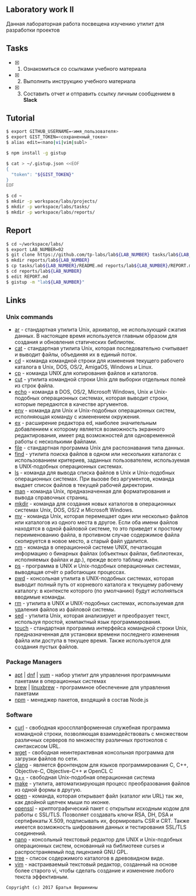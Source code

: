 ## Laboratory work II

Данная лабораторная работа посвещена изучению утилит для разработки проектов

## Tasks

- [x] 1. Ознакомиться со ссылками учебного материала
- [x] 2. Выполнить инструкцию учебного материала
- [x] 3. Составить отчет и отправить ссылку личным сообщением в **Slack**
 
## Tutorial

```bash
$ export GITHUB_USERNAME=<имя_пользователя>
$ export GIST_TOKEN=<сохраненный_токен>
$ alias edit=<nano|vi|vim|subl>
```

```bash
$ npm install -g gistup
```

```bash
$ cat > ~/.gistup.json <<EOF
{
  "token": "${GIST_TOKEN}"
}
EOF
```

```bash
$ cd ~
$ mkdir -p workspace/labs/projects/
$ mkdir -p workspace/labs/tasks/
$ mkdir -p workspace/labs/reports/
```

## Report

```bash
$ cd ~/workspace/labs/
$ export LAB_NUMBER=02
$ git clone https://github.com/tp-labs/lab${LAB_NUMBER} tasks/lab${LAB_NUMBER}
$ mkdir reports/lab${LAB_NUMBER}
$ cp tasks/lab${LAB_NUMBER}/README.md reports/lab${LAB_NUMBER}/REPORT.md
$ cd reports/lab${LAB_NUMBER}
$ edit REPORT.md
$ gistup -m "lab${LAB_NUMBER}"
```

## Links

### Unix commands

- [ar](https://en.wikipedia.org/wiki/Ar_(Unix)) - стандартная утилита Unix, архиватор, не использующий сжатия данных. В настоящее время используется главным образом для создания и обновления статических библиотек.
- [cat](https://en.wikipedia.org/wiki/Cat_(Unix)) - стандартная утилита Unix, которая последовательно считывает и выводит файлы, объединяя их в единый поток.
- [cd](https://en.wikipedia.org/wiki/Cd_(command)) - команда командной строки для изменения текущего рабочего каталога в Unix, DOS, OS/2, AmigaOS, Windows и Linux.
- [cp](https://en.wikipedia.org/wiki/Cp_(Unix)) - команда UNIX для копирования файлов и каталогов.
- [cut](https://en.wikipedia.org/wiki/Cut_(Unix)) - утилита командной строки Unix для выборки отдельных полей из строк файла.
- [echo](https://en.wikipedia.org/wiki/Echo_(command)) - команда в DOS, OS/2, Microsoft Windows, Unix и Unix-подобных операционных системах, которая выводит строки, которые передаются в качестве аргументов.
- [env](https://en.wikipedia.org/wiki/Env_(shell)) - команда для Unix и Unix-подобных операционных систем, исполняющая команду с изменением окружения.
- [ex](https://en.wikipedia.org/wiki/Ex_(editor)) - расширение редактора ed, наиболее значительным добавлением к которому является возможность экранного редактирования, имеет ряд возможностей для одновременной работы с несколькими файлами. 
- [file](https://en.wikipedia.org/wiki/File_(command)) - стандартная программа Unix для распознавания типа данных.
- [find](https://en.wikipedia.org/wiki/Find) - утилита поиска файлов в одном или нескольких каталогах с использованием критериев, заданных пользователем, используемая в UNIX‐подобных операционных системах.
- [ls](https://en.wikipedia.org/wiki/Ls) - команда для вывода списка файлов в Unix и Unix-подобных операционных системах. При вызове без аргументов, команда выдает список файлов в текущей рабочей директории.
- [man](https://en.wikipedia.org/wiki/Man_page) - команда Unix, предназначенная для форматирования и вывода справочных страниц. 
- [mkdir](https://en.wikipedia.org/wiki/Mkdir) - команда для создания новых каталогов в операционных системах Unix, DOS, OS/2 и Microsoft Windows.
- [mv](https://en.wikipedia.org/wiki/Mv) - команда Unix, которая перемещает один или несколько файлов или каталогов из одного места в другое. Если оба имени файлов находятся в одной файловой системе, то это приведет к простому переименованию файла, в противном случае содержимое файла скопируется в новое место, а старый файл удалится.
- [nm](https://en.wikipedia.org/wiki/Nm_(Unix)) - команда в операционной системе UNIX, печатающая информацию о бинарных файлах (объектных файлах, библиотеках, исполняемых файлах и др.), прежде всего таблицу имён.
- [ps](https://en.wikipedia.org/wiki/Ps_(Unix)) - программа в UNIX и Unix-подобных операционных системах, выводящая отчёт о работающих процессах.
- [pwd](https://en.wikipedia.org/wiki/Pwd) - консольная утилита в UNIX-подобных системах, которая выводит полный путь от корневого каталога к текущему рабочему каталогу: в контексте которого (по умолчанию) будут исполняться вводимые команды.
- [rm](https://en.wikipedia.org/wiki/Rm_(Unix)) - утилита в UNIX и UNIX-подобных системах, используемая для удаления файлов из файловой системы.
- [sed](https://en.wikipedia.org/wiki/Sed) - утилита Unix, которая анализирует и преобразует текст, используя простой, компактный язык программирования.
- [touch](https://en.wikipedia.org/wiki/Touch_(Unix)) - стандартная программа интерфейса командной строки Unix, предназначенная для установки времени последнего изменения файла или доступа в текущее время. Также используется для создания пустых файлов.

### Package Managers

- [apt](http://help.ubuntu.ru/wiki/apt) | [dnf](https://en.wikipedia.org/wiki/DNF_(software)) | [yum](https://fedoraproject.org/wiki/Yum/ru) - набор утилит для управления программными пакетами в операционных системах
- [brew](https://brew.sh) | [linuxbrew](http://linuxbrew.sh) - программное обеспечение для управления пакетами
- [npm](https://docs.npmjs.com) - менеджер пакетов, входящий в состав Node.js

### Software

- [curl](https://www.gitbook.com/book/bagder/everything-curl/details) - свободная кроссплатформенная служебная программа командной строки, позволяющая взаимодействовать с множеством различных серверов по множеству различных протоколов с синтаксисом URL.
- [wget](https://www.gnu.org/software/wget/manual/wget.pdf) - свободная неинтерактивная консольная программа для загрузки файлов по сети.
- [clang](https://clang.llvm.org) - является фронтендом для языков программирования C, C++, Objective-C, Objective-C++ и OpenCL C
- [g++](https://gcc.gnu.org/onlinedocs/gcc-4.0.2/gcc/G_002b_002b-and-GCC.html) - свободная Unix-подобная операционная система
- [make](https://en.wikipedia.org/wiki/Make_(software)) - утилита, автоматизирующая процесс преобразования файлов из одной формы в другую.
- [open](https://developer.apple.com/legacy/library/documentation/Darwin/Reference/ManPages/man1/open.1.html) - команда, которая открывает файл (каталог или URL) так же, как двойной щелчек мыши по иконке.
- [openssl](https://www.openssl.org) -  криптографический пакет с открытым исходным кодом для работы с SSL/TLS. Позволяет создавать ключи RSA, DH, DSA и сертификаты X.509, подписывать их, формировать CSR и CRT. Также имеется возможность шифрования данных и тестирования SSL/TLS соединений.
- [nano](https://www.nano-editor.org) - консольный текстовый редактор для UNIX и Unix-подобных операционных систем, основанный на библиотеке curses и распространяемый под лицензией GNU GPL.
- [tree](https://linux.die.net/man/1/tree) - список содержимого каталогов в древовидном виде.
- [vim](http://www.vim.org) - настраиваемый текстовый редактор, созданный на основе более старого vi, чтобы сделать создание и изменение любого текста эффективным.

```
Copyright (c) 2017 Братья Вершинины
```

